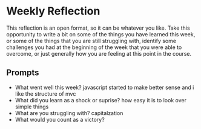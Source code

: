 # Weekly Reflection
This reflection is an open format, so it can be whatever you like. Take this opportunity to write a bit on some of the things you have learned this week, or some of the things that you are still struggling with, identify some challenges you had at the beginning of the week that you were able to overcome, or just generally how you are feeling at this point in the course.

## Prompts
- What went well this week? javascript  started to make better sense and i like the structure of mvc
- What did you learn as a shock or suprise? how easy it is to look over simple things
- What are you struggling with? capitalzation
- What would you count as a victory? 